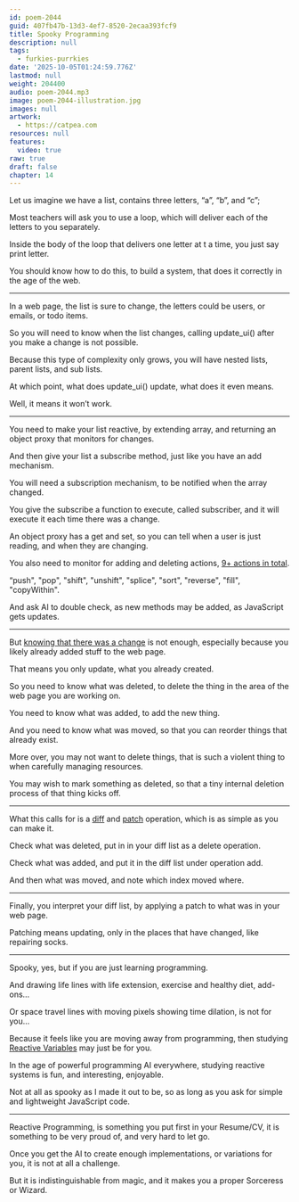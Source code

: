 ```yaml
---
id: poem-2044
guid: 407fb47b-13d3-4ef7-8520-2ecaa393fcf9
title: Spooky Programming
description: null
tags:
  - furkies-purrkies
date: '2025-10-05T01:24:59.776Z'
lastmod: null
weight: 204400
audio: poem-2044.mp3
image: poem-2044-illustration.jpg
images: null
artwork:
  - https://catpea.com
resources: null
features:
  video: true
raw: true
draft: false
chapter: 14
---
```


Let us imagine we have a list, contains three letters,
“a”, “b”, and “c”;

Most teachers will ask you to use a loop,
which will deliver each of the letters to you separately.

Inside the body of the loop that delivers one letter at t a time,
you just say print letter.

You should know how to do this, to build a system,
that does it correctly in the age of the web.

---

In a web page, the list is sure to change,
the letters could be users, or emails, or todo items.

So you will need to know when the list changes,
calling update_ui() after you make a change is not possible.

Because this type of complexity only grows,
you will have nested lists, parent lists, and sub lists.

At which point, what does update_ui() update,
what does it even means.

Well,
it means it won’t work.

---

You need to make your list reactive, by extending array,
and returning an object proxy that monitors for changes.

And then give your list a subscribe method,
just like you have an add mechanism.

You will need a subscription mechanism,
to be notified when the array changed.

You give the subscribe a function to execute, called subscriber,
and it will execute it each time there was a change.

An object proxy has a get and set,
so you can tell when a user is just reading, and when they are changing.

You also need to monitor for adding and deleting actions,
[9+ actions in total][1].

“push", "pop", "shift", "unshift", "splice", "sort",
"reverse", "fill", "copyWithin".

And ask AI to double check, as new methods may be added,
as JavaScript gets updates.

---

But [knowing that there was a change][0] is not enough,
especially because you likely already added stuff to the web page.

That means you only update,
what you already created.

So you need to know what was deleted,
to delete the thing in the area of the web page you are working on.

You need to know what was added,
to add the new thing.

And you need to know what was moved,
so that you can reorder things that already exist.

More over, you may not want to delete things,
that is such a violent thing to when carefully managing resources.

You may wish to mark something as deleted,
so that a tiny internal deletion process of that thing kicks off.

---

What this calls for is a [diff][2] and [patch][3] operation,
which is as simple as you can make it.

Check what was deleted,
put in in your diff list as a delete operation.

Check what was added,
and put it in the diff list under operation add.

And then what was moved,
and note which index moved where.

---

Finally, you interpret your diff list,
by applying a patch to what was in your web page.

Patching means updating,
only in the places that have changed, like repairing socks.

---

Spooky, yes,
but if you are just learning programming.

And drawing life lines with life extension,
exercise and  healthy diet, add-ons…

Or space travel lines with moving pixels showing time dilation,
is not for you…

Because it feels like you are moving away from programming,
then studying [Reactive Variables][4] may just be for you.

In the age of powerful programming AI everywhere,
studying reactive systems is fun, and interesting, enjoyable.

Not at all as spooky as I made it out to be,
so as long as you ask for simple and lightweight JavaScript code.

---

Reactive Programming, is something you put first in your Resume/CV,
it is something to be very proud of, and very hard to let go.

Once you get the AI to create enough implementations,
or variations for you, it is not at all a challenge.

But it is indistinguishable from magic,
and it makes you a proper Sorceress or Wizard.


[0]: https://github.com/catpea/cede/blob/e251fd19e428eff72b8a5516de00eb9f3009c23d/Lifecycles.js#L432
[1]: https://github.com/catpea/occult/blob/d554d63f2a9fb6f8a33661a27ff02afe1ce966b0/index.js#L219
[2]: https://github.com/catpea/supernatural/blob/58684a42ee8754c2d7b8a33a8c688f050f1d6eac/Arr.js#L5
[3]: https://github.com/catpea/cede/blob/e251fd19e428eff72b8a5516de00eb9f3009c23d/Lifecycles.js#L435
[4]: https://github.com/catpea/occult
